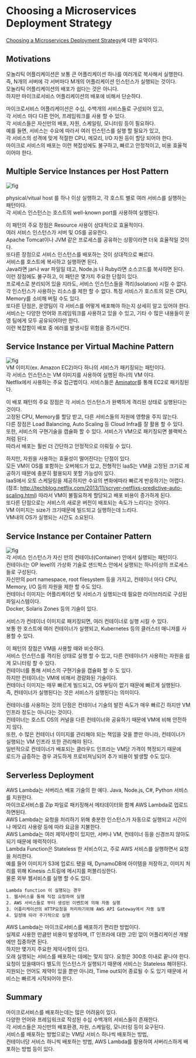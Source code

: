 # Choosing a Microservices Deployment Strategy
[Choosing a Microservices Deployment Strategy](https://www.nginx.com/blog/deploying-microservices)에 대한 요약이다.

## Motivations
모놀리틱 어플리케이션은 보통 큰 어플리케이션 하나를 여러개로 복사해서 실행한다.  
즉, N개의 서버에 각 서버마다 M개의 어플리케이션 인스턴스가 실행되는 것이다.  
모놀리틱 어플리케이션의 배포가 쉽다는 것은 아니다.  
하지만 마이크로서비스 어플리케이션의 배포에 비해서 단순하다.  

마이크로서비스 어플리케이션은 수십, 수백개의 서비스들로 구성되어 있고,    
각 서비스 마다 다른 언어, 프레임워크를 사용 할 수 있다.  
각 서비스들은 자신만의 배포, 자원, 스케일링, 모니터링 등이 필요하다.  
예를 들면, 서비스는 수요에 따라서 여러 인스턴스를 실행 할 필요가 있고,  
각 서비스의 성격에 맞게 적절한 CPU, 메모리, I/O 자원 등이 할당 되어야 한다.  
마이크로 서비스의 배포는 이런 복잡성에도 불구하고, 빠르고 안정적이고, 비용 효율적이어야 한다.  

## Multiple Service Instances per Host Pattern
![fig](https://cdn.wp.nginx.com/wp-content/uploads/2016/02/Richardson-microservices-architecture-part6-host.png "")

physical/vitual host 를 하나 이상 실행하고, 각 호스트 별로 여러 서비스를 실행하는 패턴이다.  
각 서비스 인스턴스는 호스트의 well-known port를 사용하여 실행된다.  

이 패턴의 주요 장점은 Resource 사용이 상대적으로 효율적이다.  
여러 서비스 인스턴스가 서버 및 OS를 공유한다.  
Apache Tomcat이나 JVM 같은 프로세스를 공유하는 상황이라면 더욱 효율적일 것이다.  
또다른 장점으로 서비스 인스턴스를 배포하는 것이 상대적으로 빠르다.  
서비스를 호스트에 복사하고 실행하면 된다.  
Java라면 jar나 war 파일일 테고, Node.js 나 Ruby라면 소스코드를 복사하면 된다.  
이런 장점에도 불구하고, 이 패턴은 몇가지 주요한 단점이 있다.  
프로세스로 분리되어 있을 지라도, 서비스 인스턴스들을 격리(Isolation) 시킬 수 없다.  
각 인스턴스가 사용하는 리소스를 제한 할 수 없다. 특정 서비스가 호스트의 모든 CPU, Memory를 소비해 버릴 수도 있다.  
또다른 단점은, 운영팀이 각 서비스를 어떻게 배포해야 하는지 상세히 알고 있어야 한다.  
서비스는 다양한 언어와 프레임워크를 사용하고 있을 수 있고, 기타 수 많은 내용들이 운영 팀에게 모두 공유되어야만 한다.  
이런 복잡함이 배포 중 에러를 발생시킬 위험을 증가시킨다.  

## Service Instance per Virtual Machine Pattern
![fig](https://cdn.wp.nginx.com/wp-content/uploads/2016/02/Richardson-microservices-architecture-part6-vm.png "")  
VM 이미지(ex. Amazon EC2)마다 하나의 서비스가 패키징되는 패턴이다.  
각 서비스 인스턴스는 VM 이미지를 사용하여 실행된 하나의 VM 이다.  
Netflix에서 사용하는 주요 접근법이다. 서비스들은 [Aminator](https://github.com/Netflix/aminator)를 통해 EC2로 패키징된다.  

이 배포 패턴의 주요 장점은 각 서비스 인스턴스가 완벽하게 격리된 상태로 실행된다는 것이다.  
고정된 CPU, Memory를 할당 받고, 다른 서비스들의 자원에 영향을 주지 않는다.  
다른 장점은 Load Balancing, Auto Scaling 등 Cloud Infra를 잘 활용 할 수 있다.  
또한, 서비스의 구현기술을 캡슐화 할 수 있다. 서비스가 VM으로 패키징되면 블랙박스 처럼 된다.  
따라서 배포는 훨씬 더 간단하고 안정적으로 이뤄질 수 있다.  

하지만, 자원을 사용하는 효율성이 떨어진다는 단점이 있다.  
모든 VM이 OS를 포함하는 오버헤드가 있고,
전형적인 IaaS는 VM을 고정된 크기로 제공하기 때문에 충분히 활용되지 못할 가능성이 있다.  
IaaS에서 오토 스케일링을 제공하지만 수요의 변화에따라 빠르게 반응하기는 어렵다.  
(참조: http://techblog.netflix.com/2013/11/scryer-netflixs-predictive-auto-scaling.html)
따라서 VM이 불필요하게 할당되고 배포 비용이 증가하게 된다.  
또다른 단점으로는 서비스의 새로운 버전이 배포되는 속도가 느리다는 것이다.  
VM 이미지는 size가 크기때문에 빌드되고 실행하는데 느리다.  
VM내의 OS가 실행되는 시간도 소요된다.  

## Service Instance per Container Pattern
![fig](https://cdn.wp.nginx.com/wp-content/uploads/2016/02/Richardson-microservices-architecture-part6-container.png "")  
각 서비스 인스턴스가 자신 만의 컨테이너(Container) 안에서 실행되는 패턴이다.  
컨테이너는 OP level의 가상화 기술로 샌드박스 안에서 실행되는 하나이상의 프로세스들로 구성된다.  
자신만의 port namespace, root filesystem 등을 가지고, 컨테이너 마다 CPU, Memory, I/O 등의 자원을 제한 할 수도 있다.  
컨테이너 이미지는 어플리케이션 및 서비스가 실행되는데 필요한 라이브러리로 구성된 파일시스템이다.  
Docker, Solaris Zones 등의 기술이 있다.  

서비스가 컨테이너 이미지로 패키징되면, 여러 컨테이너로 실행 시킬 수 있다.  
보통 한 호스트에 여러 컨테이너가 실행되고, Kubernetes 등의 클러스터 매니져를 사용할 수 있다.  

이 패턴의 장점은 VM을 사용할 때와 비슷하다.  
서비스 인스턴스를 격리된 상태로 실행 할 수 있고, 다른 컨테이너가 사용하는 자원을 쉽게 모니터링 할 수 있다.  
컨테이너를 통해 서비스의 구현기술을 캡슐화 할 수 도 있다.  
하지만 컨테이너는 VM에 비해서 경량화된 기술이다.  
컨테이너 이미지는 매우 빠르게 빌드되고, OS 부팅이 없기 때문에 빠르게 실행된다.  
즉, 컨테이너가 실행된다는 것은 서비스가 실행된다는 의미이다.  

컨테이너를 사용하는 것의 단점은 컨테이너 기술의 발전 속도가 매우 빠르긴 하지만 VM 인프라 정도는 아니다는 것이다.  
컨테이너는 호스트 OS의 커널을 다른 컨테이너와 공유하기 때문에 VM에 비해 안전하지 않다.  
또한, 수 많은 컨테이너 이미지를 관리해야 되는 책임을 갖을 뿐만 아니라, 컨테이너가 실행되는 VM 인프라 또한 관리해야 된다.  
일반적으로 컨테이너가 배포되는 클라우드 인프라는 VM당 가격이 책정되기 때문에  
로드가 급증하는 경우 과도하게 프로비져닝되어 추가 비용이 발생할 수도 있다.  

## Serverless Deployment
AWS Lambda는 서버리스 배포 기술의 한 예다. Java, Node.js, C#, Python 서비스를 지원한다.  
마이크로서비스를 Zip 파일로 패키징해서 메타데이터와 함꼐 AWS Lambda로 업로드 하면된다.  
AWS Lambda는 요청을 처리하기 위해 충분한 인스턴스가 자동으로 실행되고 시간이나 메모리 사용량 등에 따라 요금을 지불한다.  
AWS Lambda는 여러 제약사항이 있지만, 서버나 VM, 컨테이너 등을 신경쓰지 않아도 되기 때문에 매력적이다.  
Lambda Function은 Stateless 한 서비스이고, 주로 AWS 서비스를 실행하면서 요청을 처리한다.  
예를 들어 이미지가 S3에 업로드 됐을 때, DynamoDB에 아이템을 저장하고, 이미지 처리를 위해 Kinesis 스트림에 메시지를 퍼블리싱한다.  
물론 외부 웹서비스를 실행 할 수도 있다.  
~~~
Lambda function 이 실행되는 경우
1. 웹서비스를 통해 직접 요청하여 실행  
2. AWS 서비스들로 부터 생성된 이벤트에 의해 자동 실행  
3. 어플리케이션의 HTTP요청을 처리하기위해 AWS API Gateway에서 자동 실행  
4. 일정에 따라 주기적으로 실행
~~~

AWS Lambda는 마이크로서비스를 배포하기 편리한 방법이다.  
실제로 사용한 만큼만 비용이 발생하며, IT 인프라에 대한 고민 없이 어플리케이션 개발에만 집중하면 된다.  
하지만 몇가지 주요한 제약사항이 있다.  
오래 실행되는 서비스를 배포하는 데에는 맞지 않다. 요청은 300초 이내로 끝나야 한다.  
요청이 있을때마다 별도의 인스턴스가 실행되기 때문에 서비스는 Stateless 해야된다.  
지원되는 언어도 제약이 있을 뿐만 아니라, Time out되어 종료될 수 도 있기 때문에 서비스는 빠르게 시작되어야 한다.  

## Summary
마이크로서비스를 배포하는데는 많은 어려움이 있다.  
다양한 언어와 프레임워크로 작성된 수십 수백개의 서비스들이 존재한다.  
각 서비스들은 자신만의 배포환경, 자원, 스케일링, 모니터링 등이 요구된다.  
서비스를 배포하는 방법으로는 VM당 서비스 하나씩 배포하는 방법,  
컨테이너당 서비스 하니씩 배포하는 방법, AWS Lambda를 활용하여 서버리스하게 배포하는 방법 등이 있다.  
